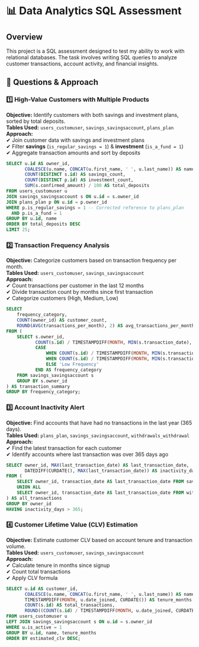 # 📊 Data Analytics SQL Assessment

## Overview
This project is a SQL assessment designed to test my ability to work with relational databases. The task involves writing SQL queries to analyze customer transactions, account activity, and financial insights.

## 📌 Questions & Approach

### 1️⃣ High-Value Customers with Multiple Products
**Objective:** Identify customers with both savings and investment plans, sorted by total deposits.  
**Tables Used:** `users_customuser`, `savings_savingsaccount`, `plans_plan`  
**Approach:**  
✔ Join customer data with savings and investment plans  
✔ Filter **savings** (`is_regular_savings = 1`) & **investment** (`is_a_fund = 1`)  
✔ Aggregate transaction amounts and sort by deposits  

```sql
SELECT u.id AS owner_id, 
       COALESCE(u.name, CONCAT(u.first_name, ' ', u.last_name)) AS name, 
       COUNT(DISTINCT s.id) AS savings_count, 
       COUNT(DISTINCT p.id) AS investment_count, 
       SUM(s.confirmed_amount) / 100 AS total_deposits
FROM users_customuser u
JOIN savings_savingsaccount s ON u.id = s.owner_id
JOIN plans_plan p ON u.id = p.owner_id
WHERE p.is_regular_savings = 1 -- Corrected reference to plans_plan
  AND p.is_a_fund = 1
GROUP BY u.id, name
ORDER BY total_deposits DESC
LIMIT 25;
```

### 2️⃣ Transaction Frequency Analysis
**Objective:** Categorize customers based on transaction frequency per month.  
**Tables Used:** `users_customuser`, `savings_savingsaccount`  
**Approach:**  
✔ Count transactions per customer in the last 12 months  
✔ Divide transaction count by months since first transaction  
✔ Categorize customers (High, Medium, Low)  

```sql
SELECT 
    frequency_category, 
    COUNT(owner_id) AS customer_count,
    ROUND(AVG(transactions_per_month), 2) AS avg_transactions_per_month
FROM (
    SELECT s.owner_id, 
           COUNT(s.id) / TIMESTAMPDIFF(MONTH, MIN(s.transaction_date), CURDATE()) AS transactions_per_month,
           CASE 
               WHEN COUNT(s.id) / TIMESTAMPDIFF(MONTH, MIN(s.transaction_date), CURDATE()) >= 10 THEN 'High Frequency'
               WHEN COUNT(s.id) / TIMESTAMPDIFF(MONTH, MIN(s.transaction_date), CURDATE()) BETWEEN 3 AND 9 THEN 'Medium Frequency'
               ELSE 'Low Frequency'
           END AS frequency_category
    FROM savings_savingsaccount s
    GROUP BY s.owner_id
) AS transaction_summary
GROUP BY frequency_category;
```

### 3️⃣ Account Inactivity Alert
**Objective:** Find accounts that have had no transactions in the last year (365 days).  
**Tables Used:** `plans_plan`, `savings_savingsaccount`, `withdrawals_withdrawal`  
**Approach:**  
✔ Find the latest transaction for each customer  
✔ Identify accounts where last transaction was over 365 days ago  

```sql
SELECT owner_id, MAX(last_transaction_date) AS last_transaction_date,
       DATEDIFF(CURDATE(), MAX(last_transaction_date)) AS inactivity_days
FROM (
    SELECT owner_id, transaction_date AS last_transaction_date FROM savings_savingsaccount
    UNION ALL
    SELECT owner_id, transaction_date AS last_transaction_date FROM withdrawals_withdrawal
) AS all_transactions
GROUP BY owner_id
HAVING inactivity_days > 365;
```

### 4️⃣ Customer Lifetime Value (CLV) Estimation
**Objective:** Estimate customer CLV based on account tenure and transaction volume.  
**Tables Used:** `users_customuser`, `savings_savingsaccount`  
**Approach:**  
✔ Calculate tenure in months since signup  
✔ Count total transactions  
✔ Apply CLV formula  

```sql
SELECT u.id AS customer_id, 
       COALESCE(u.name, CONCAT(u.first_name, ' ', u.last_name)) AS name, 
       TIMESTAMPDIFF(MONTH, u.date_joined, CURDATE()) AS tenure_months, 
       COUNT(s.id) AS total_transactions, 
       ROUND((COUNT(s.id) / TIMESTAMPDIFF(MONTH, u.date_joined, CURDATE())) * 12 * 0.001 * AVG(s.confirmed_amount), 2) AS estimated_clv
FROM users_customuser u
LEFT JOIN savings_savingsaccount s ON u.id = s.owner_id
WHERE u.is_active = 1
GROUP BY u.id, name, tenure_months
ORDER BY estimated_clv DESC;
```

